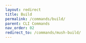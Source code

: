 ```yaml
---
layout: redirect
title: Build 
permalink: /commands/build/
parent: CLI Commands
nav_order: 02
redirect_to: /commands/mush-build/
---
```


